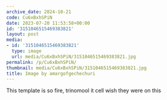 ```yaml
---
archive_date: 2024-10-21
code: Cu6xBxhSPiN
date: 2023-07-20 11:53:58+00:00
id: '3151046515469383821'
layout: post
media:
- id: '3151046515469383821'
  type: image
  url: media/Cu6xBxhSPiN/3151046515469383821.jpg
permalink: /p/Cu6xBxhSPiN/
thumbnail: media/Cu6xBxhSPiN/3151046515469383821.jpg
title: Image by amargofgechechuri
---
```


This template is so fire, trinomool it cell wish they were on this
